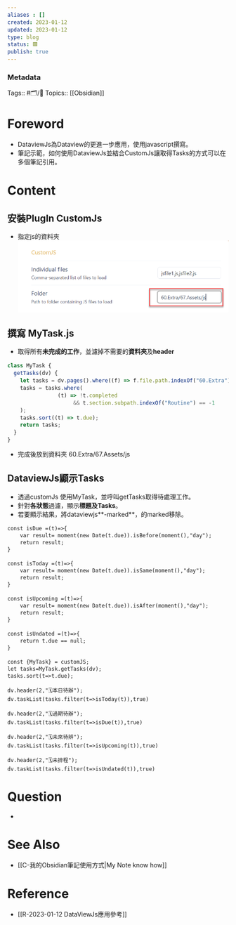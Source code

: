 ```yaml
---
aliases : []
created: 2023-01-12
updated: 2023-01-12
type: blog
status: 🟩
publish: true
---
```

### Metadata
Tags:: #🗂️/🌲 
Topics:: [[Obsidian]]

# Foreword
- DataviewJs為Dataview的更進一步應用，使用javascript撰寫。
- 筆記示範，如何使用DataviewJs並結合CustomJs讓取得Tasks的方式可以在多個筆記引用。
# Content
## 安裝PlugIn CustomJs
- 指定js的資料夾![upgit_20230112_1673508473.png](https://raw.githubusercontent.com/kimx/ObsidianAssets/master/2023/01/upgit_20230112_1673508473.png)
## 撰寫 MyTask.js
 - 取得所有**未完成的工作**，並濾掉不需要的**資料夾**及**header**
``` javascript
class MyTask {
  getTasks(dv) {
    let tasks = dv.pages().where((f) => f.file.path.indexOf("60.Extra") == -1).file.tasks;
    tasks = tasks.where(
				(t) => !t.completed 
					 && t.section.subpath.indexOf("Routine") == -1
    );
    tasks.sort((t) => t.due);
    return tasks;
  }
}

```
- 完成後放到資料夾 60.Extra/67.Assets/js

## DataviewJs顯示Tasks
- 透過customJs 使用MyTask，並呼叫getTasks取得待處理工作。
- 針對**各狀態**過濾，顯示**標題及Tasks**。
- 若要顯示結果，將dataviewjs**-marked**，的marked移除。
```dataviewjs-marked
const isDue =(t)=>{
	var result= moment(new Date(t.due)).isBefore(moment(),"day");
	return result;
}

const isToday =(t)=>{
	var result= moment(new Date(t.due)).isSame(moment(),"day");
	return result;
}

const isUpcoming =(t)=>{
	var result= moment(new Date(t.due)).isAfter(moment(),"day");
	return result;
}

const isUndated =(t)=>{
	return t.due == null;
}

const {MyTask} = customJS;
let tasks=MyTask.getTasks(dv);
tasks.sort(t=>t.due);

dv.header(2,"🗓️本日待辦");
dv.taskList(tasks.filter(t=>isToday(t)),true)

dv.header(2,"🗓️過期待辦");
dv.taskList(tasks.filter(t=>isDue(t)),true)

dv.header(2,"🗓️未來待辨");
dv.taskList(tasks.filter(t=>isUpcoming(t)),true)

dv.header(2,"🗓️未排程");
dv.taskList(tasks.filter(t=>isUndated(t)),true)
```

# Question
- 

# See Also
- [[C-我的Obsidian筆記使用方式|My Note know how]]

# Reference
- [[R-2023-01-12 DataViewJs應用參考]]